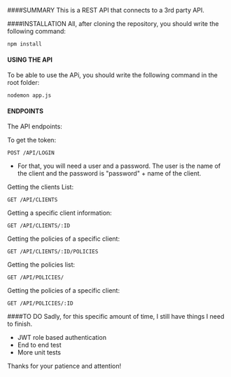 ####SUMMARY
This is a REST API that connects to a 3rd party API.

####INSTALLATION
All, after cloning the repository, you should write the following command:
```
npm install
```

#### USING THE API
To be able to use the APi, you should write the following command in the root folder:
```
nodemon app.js
```

#### ENDPOINTS
The API endpoints:

To get the token:
```
POST /API/LOGIN
```
- For that, you will need a user and a password. The user is the name of the client and the password is "password" + name of the client.

Getting the clients List:
```
GET /API/CLIENTS
```

Getting a specific client information:
```
GET /API/CLIENTS/:ID
```

Getting the policies of a specific client:
```
GET /API/CLIENTS/:ID/POLICIES
```

Getting the policies list:
```
GET /API/POLICIES/
```

Getting the policies of a specific client:
```
GET /API/POLICIES/:ID
```

####TO DO
Sadly, for this specific amount of time, I still have things I need to finish.

- JWT role based authentication
- End to end test
- More unit tests

Thanks for your patience and attention!